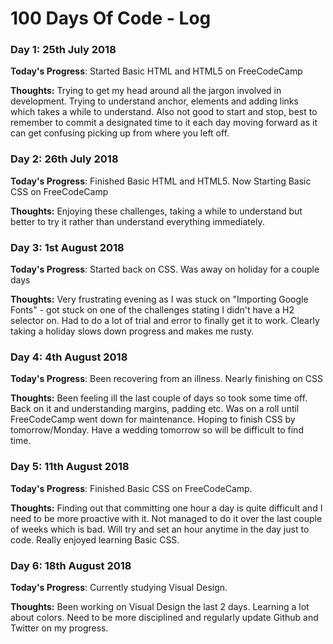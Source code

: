 # 100 Days Of Code - Log

### Day 1: 25th July 2018

**Today's Progress**: Started Basic HTML and HTML5 on FreeCodeCamp

**Thoughts:** Trying to get my head around all the jargon involved in development. Trying to understand anchor, elements and adding links which takes a while to understand. Also not good to start and stop, best to remember to commit a designated time to it each day moving forward as it can get confusing picking up from where you left off. 

### Day 2: 26th July 2018

 **Today's Progress**: Finished Basic HTML and HTML5. Now Starting Basic CSS on FreeCodeCamp 
 
 **Thoughts:** Enjoying these challenges, taking a while to understand but better to try it rather than understand everything immediately.
 
 ### Day 3: 1st August 2018
 
 **Today's Progress**: Started back on CSS. Was away on holiday for a couple days
 
 **Thoughts:** Very frustrating evening as I was stuck on "Importing Google Fonts" - got stuck on one of the challenges stating I didn't have a H2 selector on. Had to do a lot of trial and error to finally get it to work. Clearly taking a holiday slows down progress and makes me rusty. 
 
 ### Day 4: 4th August 2018
 
 **Today's Progress**: Been recovering from an illness. Nearly finishing on CSS
 
 **Thoughts:** Been feeling ill the last couple of days so took some time off. Back on it and understanding margins, padding etc. Was on a roll until FreeCodeCamp went down for maintenance. Hoping to finish CSS by tomorrow/Monday. Have a wedding tomorrow so will be difficult to find time. 

### Day 5: 11th August 2018

**Today's Progress**: Finished Basic CSS on FreeCodeCamp. 

**Thoughts:** Finding out that committing one hour a day is quite difficult and I need to be more proactive with it. Not managed to do it over the last couple of weeks which is bad. Will try and set an hour anytime in the day just to code. Really enjoyed learning Basic CSS. 

### Day 6: 18th August 2018

**Today's Progress**: Currently studying Visual Design.

**Thoughts:** Been working on Visual Design the last 2 days. Learning a lot about colors. Need to be more disciplined and regularly update Github and Twitter on my progress. 
